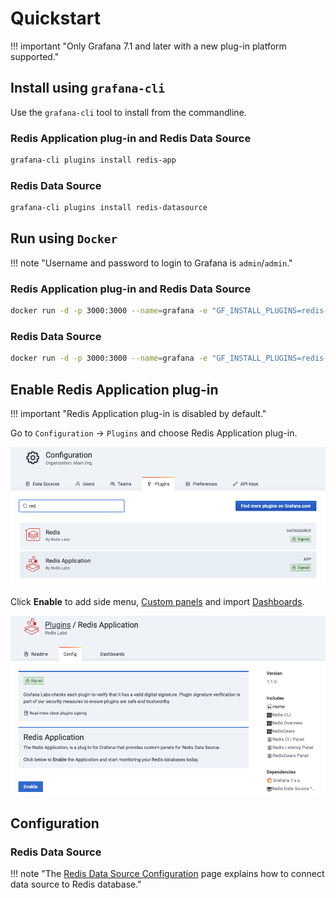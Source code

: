 # Quickstart

!!! important "Only Grafana 7.1 and later with a new plug-in platform supported."

## Install using `grafana-cli`

Use the `grafana-cli` tool to install from the commandline.

### Redis Application plug-in and Redis Data Source

```bash
grafana-cli plugins install redis-app
```

### Redis Data Source

```bash
grafana-cli plugins install redis-datasource
```

## Run using `Docker`

!!! note "Username and password to login to Grafana is `admin`/`admin`."

### Redis Application plug-in and Redis Data Source

```bash
docker run -d -p 3000:3000 --name=grafana -e "GF_INSTALL_PLUGINS=redis-app" grafana/grafana
```

### Redis Data Source

```bash
docker run -d -p 3000:3000 --name=grafana -e "GF_INSTALL_PLUGINS=redis-datasource" grafana/grafana
```

## Enable Redis Application plug-in

!!! important "Redis Application plug-in is disabled by default."

Go to `Configuration` -> `Plugins` and choose Redis Application plug-in.

![Grafana plug-ins](images/grafana-plugins-app.png)

Click **Enable** to add side menu, [Custom panels](redis-app/panels.md) and import [Dashboards](redis-app/dashboards.md).

![Enable Redis Application plug-in](images/redis-app-enable.png)

## Configuration

### Redis Data Source

!!! note "The [Redis Data Source Configuration](redis-datasource/configuration.md) page explains how to connect data source to Redis database."
